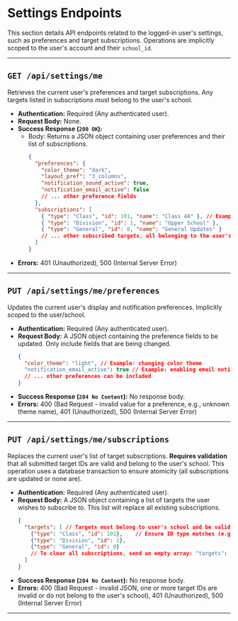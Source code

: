 # Settings Endpoints

This section details API endpoints related to the logged-in user's settings, such as preferences and target subscriptions. Operations are implicitly scoped to the user's account and their `school_id`.

---

## `GET /api/settings/me`

Retrieves the current user's preferences and target subscriptions. Any targets listed in subscriptions must belong to the user's school.

*   **Authentication:** Required (Any authenticated user).
*   **Request Body:** None.
*   **Success Response (`200 OK`):**
    *   Body: Returns a JSON object containing user preferences and their list of subscriptions.
        ```json
        {
          "preferences": {
            "color_theme": "dark",
            "layout_pref": "3_columns",
            "notification_sound_active": true,
            "notification_email_active": false
            // ... other preference fields
          },
          "subscriptions": [
            { "type": "Class", "id": 101, "name": "Class 4A" }, // Example target, ID type matches (int or UUID)
            { "type": "Division", "id": 1, "name": "Upper School" },
            { "type": "General", "id": 0, "name": "General Updates" }
            // ... other subscribed targets, all belonging to the user's school
          ]
        }
        ```
*   **Errors:** 401 (Unauthorized), 500 (Internal Server Error)

---

## `PUT /api/settings/me/preferences`

Updates the current user's display and notification preferences. Implicitly scoped to the user/school.

*   **Authentication:** Required (Any authenticated user).
*   **Request Body:**
    A JSON object containing the preference fields to be updated. Only include fields that are being changed.
    ```json
    {
      "color_theme": "light", // Example: changing color theme
      "notification_email_active": true // Example: enabling email notifications
      // ... other preferences can be included
    }
    ```
*   **Success Response (`204 No Content`):** No response body.
*   **Errors:** 400 (Bad Request - invalid value for a preference, e.g., unknown theme name), 401 (Unauthorized), 500 (Internal Server Error)

---

## `PUT /api/settings/me/subscriptions`

Replaces the current user's list of target subscriptions. **Requires validation** that all submitted target IDs are valid and belong to the user's school. This operation uses a database transaction to ensure atomicity (all subscriptions are updated or none are).

*   **Authentication:** Required (Any authenticated user).
*   **Request Body:**
    A JSON object containing a list of targets the user wishes to subscribe to. This list will replace all existing subscriptions.
    ```json
    {
      "targets": [ // Targets must belong to user's school and be valid targetable entities
        {"type": "Class", "id": 101},    // Ensure ID type matches (e.g., integer or UUID)
        {"type": "Division", "id": 1},
        {"type": "General", "id": 0}
        // To clear all subscriptions, send an empty array: "targets": []
      ]
    }
    ```
*   **Success Response (`204 No Content`):** No response body.
*   **Errors:** 400 (Bad Request - invalid JSON, one or more target IDs are invalid or do not belong to the user's school), 401 (Unauthorized), 500 (Internal Server Error)

---
